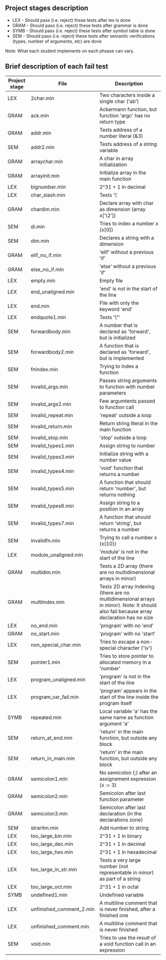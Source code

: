 
## **Project stages description**
* LEX - Should pass (i.e. reject) these tests after lex is done
* GRAM - Should pass (i.e. reject) these tests after grammar is done
* SYMB - Should pass (i.e. reject) these tests after symbol table is done
* SEM - Should pass (i.e. reject) these tests after semantic verifications (types, number of arguments, etc) are done

Note: What each student implements on each phsase can vary.

## **Brief description of each fail test**

Project stage | File | Description                                                   
|--------------|------|------------                                                                 
| LEX | 2char.min | Two characters inside a single char ('ab')
| GRAM | ack.min | Ackermann function, but function 'argc' has no return type
| GRAM | addr.min | Tests address of a number literal (&3)
| SEM | addr2.min | Tests address of a string variable
| GRAM | arraychar.min | A char in array initialization
| GRAM | arrayinit.min | Initialize array in the main function
| LEX | bignumber.min | 2^31 + 1 in decimal
| LEX | char_slash.min | Tests '\\'
| GRAM | chardim.min | Declare array with char as dimension (array x['\\2'])
| SEM | di.min | Tries to index a number x (x[0])
| SEM | dim.min | Declares a string with a dimension
| GRAM | elif_no_if.min | 'elif' without a previous 'if'
| GRAM | else_no_if.min | 'else' without a previous 'if'
| LEX | empty.min | Empty file
| LEX | end_unaligned.min | 'end' is not in the start of the line
| LEX | end.min | File with only the keyword 'end'
| LEX | endquote1.min | Tests '\\"'
| SEM | forwardbody.min | A number that is declared as 'forward', but is initialized
| SEM | forwardbody2.min | A function that is declared as 'forward', but is implemented
| SEM | fnindex.min | Trying to index a function
| SEM | invalid_args.min | Passes string arguments to function with number parameters
| SEM | invalid_args2.min | Few argumtents passed to function call
| SEM | invalid_repeat.min | 'repeat' outside a loop
| SEM | invalid_return.min | Return string literal in the main function
| SEM | invalid_stop.min | 'stop' outside a loop
| SEM | invalid_types1.min | Assign string to number
| SEM | invalid_types3.min | Initialize string with a number value
| SEM | invalid_types4.min | 'void' function that returns a number
| SEM | invalid_types5.min | A function that should return 'number', but returns nothing
| SEM | invalid_types6.min | Assign string to a position in an array
| SEM | invalid_types7.min | A function that should return 'string', but returns a number
| SEM | invalidfn.min | Trying to call a number x (x(10))
| LEX | module_unaligned.min | 'module' is not in the start of the line
| GRAM | multidim.min | Tests a 2D array (there are no multidimensional arrays in minor)
| GRAM | multiindex.min | Tests 2D array indexing (there are no multidimensional arrays in minor). Note: It should also fail because array declaration has no size
| LEX | no_end.min | 'program' with no 'end'
| GRAM | no_start.min | 'program' with no 'start'
| LEX | non_special_char.min | Tries to escape a non-special character ('\\v')
| SEM | pointer1.min | Tries to store pointer to allocated memory in a 'number'
| LEX | program_unaligned.min | 'program' is not in the start of the line
| LEX | program_var_fail.min | 'program' appears in the start of the line inside the program itself
| SYMB | repeated.min | Local variable 'a' has the same name as function argument 'a'
| SEM | return_at_end.min | 'return' in the main function, but outside any block
| SEM | return_in_main.min | 'return' in the main function, but outside any block
| GRAM | semicolon1.min | No semicolon (;) after an assignement expression (x := 3)
| GRAM | semicolon2.min | Semicolon after last function parameter
| GRAM | semicolon3.min | Semicolon after last declaration (in the declarations zone)
| SEM | straritm.min | Add number to string
| LEX | too_large_bin.min | 2^31 + 1 in binary
| LEX | too_large_dec.min | 2^31 + 1 in decimal
| LEX | too_large_hex.min | 2^31 + 1 in hexadecimal
| LEX | too_large_in_str.min | Tests a very large number (not representable in minor) as part of a string
| LEX | too_large_oct.min | 2^31 + 1 in octal
| SYMB | undefined1.min | Undefined variable
| LEX | unfinished_comment_2.min | A multiline comment that is never finished, after a finished one
| LEX | unfinished_comment.min | A multiline comment that is never finished
| SEM | void.min | Tries to use the result of a void function call in an expression
